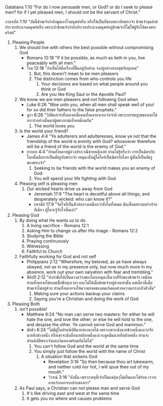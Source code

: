 Galatians 1:10 "For do I now persuade men, or God? or do I seek to please men? for if I yet pleased men, I should not be the servant of Christ."

กาลาเทีย 1:10 "บัดนี้ข้าพเจ้ากำลังพูดเอาใจมนุษย์หรือ หรือให้เป็นที่ชอบพระทัยพระเจ้า ข้าพเจ้าอุตส่าห์ประจบประแจงมนุษย์หรือ เพราะถ้าข้าพเจ้ากำลังประจบประแจงมนุษย์อยู่ข้าพเจ้าก็ไม่ใช่ผู้รับใช้ของพระคริสต์"

1. Pleasing People
    1. We should live with others the best possible without compromising God
        - Romans 12:18 "If it be possible, as much as lieth in you, live peaceably with all men."
        - โรม 12:18 "ถ้าเป็นได้คือเรื่องที่ขึ้นอยู่กับท่าน จงอยู่อย่างสงบสุขกับทุกคน"
            1. But, this doesn't mean to be men pleasers
            2. The distinction comes from who controls you life
                1. Your decisions are based on what people around you think or God
                2. Are you like King Saul or the Apostle Paul?
    2. We know we are men pleasers and not following God when
        - Luke 6:26 "Woe unto you, when all men shall speak well of you! for so did their fathers to the false prophets."
        - ลูกา 6:26 "วิบัติแก่เจ้าทั้งหลายเมื่อคนทั้งหลายจะยอว่าเจ้าดี เพราะบรรพบุรุษของเขาได้กระทำอย่างนั้นแก่ผู้พยากรณ์เท็จเหมือนกัน"
            1. The world loves you
    3. Is the world your friend?
        - James 4:4 "Ye adulterers and adulteresses, know ye not that the friendship of the world is enmity with God? whosoever therefore will be a friend of the world is the enemy of God."
        - ยากอบ 4:4 "ท่านทั้งหลายผู้ล่วงประเวณีชายหญิงเอ๋ย ท่านไม่รู้หรือว่า การเป็นมิตรกับโลกนั้นคือการเป็นศัตรูกับพระเจ้า เหตุฉะนั้นผู้ใดใคร่เป็นมิตรกับโลก ผู้นั้นก็เป็นศัตรูของพระเจ้า"
            1. Seeking to be friends with the world makes you an enemy of God
            2. You will spend your life fighting with God
    4. Pleasing self is pleasing men
        1. Our wicked hearts drive us away from God
            - Jeremiah 17:9 "The heart is deceitful above all things, and desperately wicked: who can know it?"
            - เยเรมีย์ 17:9 "จิตใจก็เป็นตัวล่อลวงเหนือกว่าสิ่งใดทั้งหมด มันเสื่อมทรามอย่างร้ายทีเดียว ผู้ใดจะรู้จักใจนั้นเล่า"
2. Pleasing God
    1. By doing what He wants us to do
        1. A living sacrifice - Romans 12:1
        2. Asking Him to change us after His image - Romans 12:2
        3. Studying the Bible
        4. Praying continuously
        5. Witnessing
        6. Faithful to Church
    2. Faithfully working for God and not self
        - Philippians 2:12 "Wherefore, my beloved, as ye have always obeyed, not as in my presence only, but now much more in my absence, work out your own salvation with fear and trembling."
        - ฟีลิปปี 2:12 "คำกำชับให้เป็นดวงสว่างของโลกเหตุฉะนี้พวกที่รักของข้าพเจ้า เหมือนท่านทั้งหลายได้ยอมเชื่อฟังทุกเวลา และไม่ใช่เมื่อข้าพเจ้าอยู่ด้วยเท่านั้น แต่เดี๋ยวนี้เมื่อข้าพเจ้าไม่อยู่ด้วย ท่านทั้งหลายจงให้ความรอดของตนเกิดผลด้วยความเกรงกลัวตัวสั่น"
            1. Making sure your actions backup your claims
            2. Saying you’re a Christian and doing the work of God
3. Pleasing Both
    1. isn't possible!
        - Matthew 6:24 "No man can serve two masters: for either he will hate the one, and love the other; or else he will hold to the one, and despise the other. Ye cannot serve God and mammon."
        - มัทธิว 6:24 "ไม่มีผู้ใดปรนนิบัตินายสองนายได้ เพราะเขาจะชังนายข้างหนึ่งและจะรักนายอีกข้างหนึ่ง หรือเขาจะนับถือนายฝ่ายหนึ่งและจะดูหมิ่นนายอีกฝ่ายหนึ่ง ท่านจะปรนนิบัติพระเจ้าและเงินทองพร้อมกันไม่ได้"
            1. You can't follow God and the world at the same time
            2. You simply just follow the world with the name of Christ
                1. A situation that sickens God
                    - Revelation 3:16 "So then because thou art lukewarm, and neither cold nor hot, I will spue thee out of my mouth."
                    - วิวรณ์ 3:16 "ดังนั้น เพราะเหตุที่เจ้าเป็นแต่อุ่นๆไม่เย็นและไม่ร้อน เราจะคายเจ้าออกจากปากของเรา"
    2. As Paul says, a Christian can not please man and serve God
        1. It's like driving east and west at the same time
        2. It gets you no where and causes problems